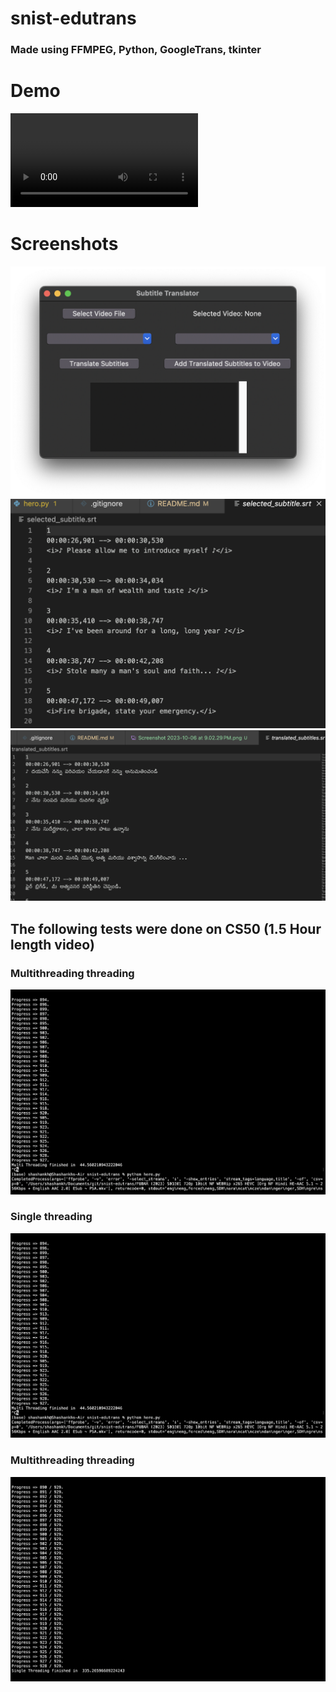 # snist-edutrans
### Made using FFMPEG, Python, GoogleTrans, tkinter

# Demo
![](videos/demo-res.mov)

# Screenshots
![](photos/window.png)
![](photos/og.png)
![](photos/trans.png)

## The following tests were done on CS50 (1.5 Hour length video) 
### Multithreading  threading
![](photos/single.png)
### Single threading
![](photos/single.png)
### Multithreading threading
![](photos/multi.png)
